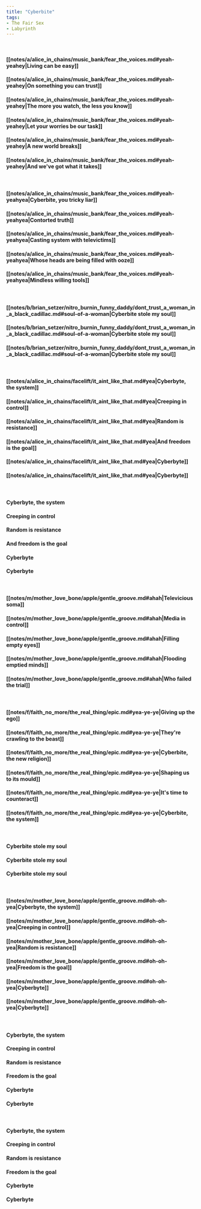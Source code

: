 ```yaml
---
title: "Cyberbite"
tags:
- The Fair Sex
- Labyrinth
---
```

&nbsp;
#### [[notes/a/alice_in_chains/music_bank/fear_the_voices.md#yeah-yeahey|Living can be easy]]
#### [[notes/a/alice_in_chains/music_bank/fear_the_voices.md#yeah-yeahey|On something you can trust]]
#### [[notes/a/alice_in_chains/music_bank/fear_the_voices.md#yeah-yeahey|The more you watch, the less you know]]
#### [[notes/a/alice_in_chains/music_bank/fear_the_voices.md#yeah-yeahey|Let your worries be our task]]
#### [[notes/a/alice_in_chains/music_bank/fear_the_voices.md#yeah-yeahey|A new world breaks]]
#### [[notes/a/alice_in_chains/music_bank/fear_the_voices.md#yeah-yeahey|And we've got what it takes]]
&nbsp;
#### [[notes/a/alice_in_chains/music_bank/fear_the_voices.md#yeah-yeahyea|Cyberbite, you tricky liar]]
#### [[notes/a/alice_in_chains/music_bank/fear_the_voices.md#yeah-yeahyea|Contorted truth]]
#### [[notes/a/alice_in_chains/music_bank/fear_the_voices.md#yeah-yeahyea|Casting system with televictims]]
#### [[notes/a/alice_in_chains/music_bank/fear_the_voices.md#yeah-yeahyea|Whose heads are being filled with ooze]]
#### [[notes/a/alice_in_chains/music_bank/fear_the_voices.md#yeah-yeahyea|Mindless willing tools]]
&nbsp;
#### [[notes/b/brian_setzer/nitro_burnin_funny_daddy/dont_trust_a_woman_in_a_black_cadillac.md#soul-of-a-woman|Cyberbite stole my soul]]
#### [[notes/b/brian_setzer/nitro_burnin_funny_daddy/dont_trust_a_woman_in_a_black_cadillac.md#soul-of-a-woman|Cyberbite stole my soul]]
#### [[notes/b/brian_setzer/nitro_burnin_funny_daddy/dont_trust_a_woman_in_a_black_cadillac.md#soul-of-a-woman|Cyberbite stole my soul]]
&nbsp;
#### [[notes/a/alice_in_chains/facelift/it_aint_like_that.md#yea|Cyberbyte, the system]]
#### [[notes/a/alice_in_chains/facelift/it_aint_like_that.md#yea|Creeping in control]]
#### [[notes/a/alice_in_chains/facelift/it_aint_like_that.md#yea|Random is resistance]]
#### [[notes/a/alice_in_chains/facelift/it_aint_like_that.md#yea|And freedom is the goal]]
#### [[notes/a/alice_in_chains/facelift/it_aint_like_that.md#yea|Cyberbyte]]
#### [[notes/a/alice_in_chains/facelift/it_aint_like_that.md#yea|Cyberbyte]]
&nbsp;
#### Cyberbyte, the system
#### Creeping in control
#### Random is resistance
#### And freedom is the goal
#### Cyberbyte
#### Cyberbyte
&nbsp;
#### [[notes/m/mother_love_bone/apple/gentle_groove.md#ahah|Televicious soma]]
#### [[notes/m/mother_love_bone/apple/gentle_groove.md#ahah|Media in control]]
#### [[notes/m/mother_love_bone/apple/gentle_groove.md#ahah|Filling empty eyes]]
#### [[notes/m/mother_love_bone/apple/gentle_groove.md#ahah|Flooding emptied minds]]
#### [[notes/m/mother_love_bone/apple/gentle_groove.md#ahah|Who failed the trial]]
&nbsp;
#### [[notes/f/faith_no_more/the_real_thing/epic.md#yea-ye-ye|Giving up the ego]]
#### [[notes/f/faith_no_more/the_real_thing/epic.md#yea-ye-ye|They're crawling to the beast]]
#### [[notes/f/faith_no_more/the_real_thing/epic.md#yea-ye-ye|Cyberbite, the new religion]]
#### [[notes/f/faith_no_more/the_real_thing/epic.md#yea-ye-ye|Shaping us to its mould]]
#### [[notes/f/faith_no_more/the_real_thing/epic.md#yea-ye-ye|It's time to counteract]]
#### [[notes/f/faith_no_more/the_real_thing/epic.md#yea-ye-ye|Cyberbite, the system]]
&nbsp;
#### Cyberbite stole my soul
#### Cyberbite stole my soul
#### Cyberbite stole my soul
&nbsp;
#### [[notes/m/mother_love_bone/apple/gentle_groove.md#oh-oh-yea|Cyberbyte, the system]]
#### [[notes/m/mother_love_bone/apple/gentle_groove.md#oh-oh-yea|Creeping in control]]
#### [[notes/m/mother_love_bone/apple/gentle_groove.md#oh-oh-yea|Random is resistance]]
#### [[notes/m/mother_love_bone/apple/gentle_groove.md#oh-oh-yea|Freedom is the goal]]
#### [[notes/m/mother_love_bone/apple/gentle_groove.md#oh-oh-yea|Cyberbyte]]
#### [[notes/m/mother_love_bone/apple/gentle_groove.md#oh-oh-yea|Cyberbyte]]
&nbsp;
#### Cyberbyte, the system
#### Creeping in control
#### Random is resistance
#### Freedom is the goal
#### Cyberbyte
#### Cyberbyte
&nbsp;
#### Cyberbyte, the system
#### Creeping in control
#### Random is resistance
#### Freedom is the goal
#### Cyberbyte
#### Cyberbyte
